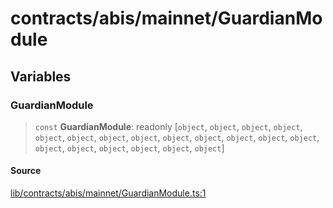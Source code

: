 # contracts/abis/mainnet/GuardianModule

## Variables

### GuardianModule

> `const` **GuardianModule**: readonly [`object`, `object`, `object`, `object`, `object`, `object`, `object`, `object`, `object`, `object`, `object`, `object`, `object`, `object`, `object`, `object`, `object`, `object`, `object`]

#### Source

[lib/contracts/abis/mainnet/GuardianModule.ts:1](https://github.com/PufferFinance/puffer-sdk/blob/45c6e132498ca94bfbd9c6e7764db129c3651333/lib/contracts/abis/mainnet/GuardianModule.ts#L1)
